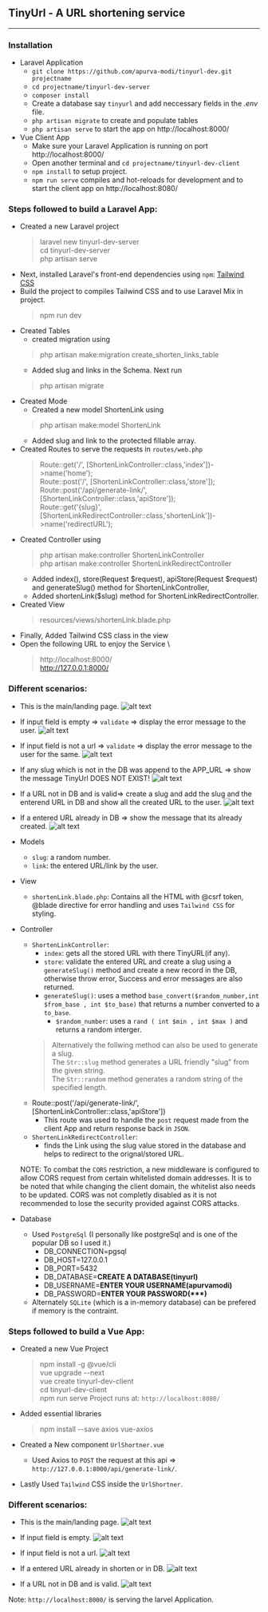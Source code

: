## TinyUrl - A URL shortening service
---
### Installation ###
- Laravel Application
    * `git clone https://github.com/apurva-modi/tinyurl-dev.git projectname`
    * `cd projectname/tinyurl-dev-server`
    * `composer install`
    * Create a database say `tinyurl` and add neccessary fields in the  *.env* file.
    * `php artisan migrate` to create and populate tables
    * `php artisan serve` to start the app on http://localhost:8000/
- Vue Client App
    * Make sure your Laravel Application is running on port http://localhost:8000/
    * Open another terminal and `cd projectname/tinyurl-dev-client`
    * `npm install` to setup project.
    * `npm run serve` compiles and hot-reloads for development and to start the client app on http://localhost:8080/



### Steps followed to build a Laravel App: ###
- Created a new Laravel project
    > laravel new tinyurl-dev-server \
    > cd tinyurl-dev-server \
    > php artisan serve
- Next, installed Laravel's front-end dependencies using `npm`:  [Tailwind CSS](https://tailwindcss.com/docs/guides/laravel)
- Build the project to compiles Tailwind CSS and to use Laravel Mix in project. 
    > npm run dev
- Created Tables 
    -  created migration using 
    > php artisan make:migration create_shorten_links_table
    - Added slug and links in the Schema. Next run
    > php artisan migrate
- Created Mode
    - Created a new model ShortenLink using 
    > php artisan make:model ShortenLink
    - Added slug and link to the protected fillable array.
- Created Routes to serve the requests in `routes/web.php`
    > Route::get('/', [ShortenLinkController::class,'index'])->name('home'); \
    > Route::post('/', [ShortenLinkController::class,'store']); \
    > Route::post('/api/generate-link/', [ShortenLinkController::class,'apiStore']); \
    > Route::get('{slug}', [ShortenLinkRedirectController::class,'shortenLink'])->name('redirectURL');
- Created Controller using 
    > php artisan make:controller ShortenLinkController \
    > php artisan make:controller ShortenLinkRedirectController
    - Added index(), store(Request $request), apiStore(Request $request) and generateSlug() method for ShortenLinkController,
    - Added shortenLink($slug) method for ShortenLinkRedirectController.
- Created View 
    > resources/views/shortenLink.blade.php
-  Finally, Added Tailwind CSS class in the view
-  Open the following URL to enjoy the Service \
   > http://localhost:8000/ \
   > http://127.0.0.1:8000/

### Different scenarios: ###
- This is the main/landing page.
![alt text](./screenshots/mainpage.png "Empty Input field")

- If input field is empty => `validate` => display the error message to the user.
![alt text](./screenshots/emptyinput.png "Empty Input field")

- If input field is not a url => `validate` => display the error message to the user for the same.
![alt text](./screenshots/invalidurl.png "Invalid URL/TinyURL not created")

- If any slug which is not in the DB was append to the APP_URL => show the message TinyUrl DOES NOT EXIST!
![alt text](./screenshots/slugnotindb.png "Slug does not exist")

- If a URL not in DB and is valid=> create a slug and add the slug and the enterend URL in DB and show all the created URL to the user.
![alt text](./screenshots/success.png "Valid URL - TinyURL created")

- If a entered URL already in DB => show the message that its already created.
![alt text](./screenshots/already.png "Empty Input field")



- Models 
    - `slug`: a random number.
    - `link`: the entered URL/link by the user.
- View
    - `shortenLink.blade.php`: Contains all the HTML with @csrf token, @blade directive for error handling and uses `Tailwind CSS` for styling.

- Controller
    - `ShortenLinkController`:
        - `index`: gets all the stored URL with there TinyURL(if any).
        - `store`: validate the entered URL and create a slug using a `generateSlug()` method and create a new record in the DB, otherwise throw error, Success and error messages are also returned.
        - `generateSlug()`: uses a method `base_convert($random_number,int $from_base , int $to_base)` that returns a number converted to a  `to_base`.
            - `$random_number`: uses a  `rand ( int $min , int $max )` and returns a random interger.
        > Alternatively the follwing method can also be used to generate a slug. \
        > The `Str::slug`  method generates a URL friendly "slug" from the given string. \
        > The `Str::random` method generates a random string of the specified length.
    - Route::post('/api/generate-link/', [ShortenLinkController::class,'apiStore'])
        - This route was used to handle the `post` request made from the client App and return response back in `JSON`.
    - `ShortenLinkRedirectController`:
        - finds the Link using the slug value stored in the database and helps to redirect to the orignal/stored URL.
    
    NOTE: To combat the `CORS` restriction, a new middleware is configured to allow CORS request from certain whitelisted domain addresses. It is to be noted that while changing the client domain, the whitelist also needs to be updated. CORS was not completly disabled as it is not recommended to lose the security provided against CORS attacks.

- Database
    - Used `PostgreSql` (I personally like postgreSql and is one of the popular DB so I used it.)
        - DB_CONNECTION=pgsql
        - DB_HOST=127.0.0.1
        - DB_PORT=5432
        - DB_DATABASE=__CREATE A DATABASE(tinyurl)__
        - DB_USERNAME=__ENTER YOUR USERNAME(apurvamodi)__
        - DB_PASSWORD=__ENTER YOUR PASSWORD(***)__
    - Alternately `SQLite` (which is a in-memory database) can be prefered if memory is the contraint.


### Steps followed to build a Vue App: ###
- Created a new Vue Project
    > npm install -g @vue/cli \
    > vue upgrade --next \
    > vue create tinyurl-dev-client \
    > cd tinyurl-dev-client \
    > npm run serve 
Project runs at: `http://localhost:8080/`

- Added essential libraries
    > npm install --save axios vue-axios

- Created a New component `UrlShortner.vue`
    - Used Axios to `POST` the request at this api => `http://127.0.0.1:8000/api/generate-link/`.
- Lastly Used `Tailwind` CSS inside the `UrlShortner`.

### Different scenarios: ###

- This is the main/landing page.
![alt text](./screenshots/vuemain.png "Vue's main Page")

- If input field is empty.
![alt text](./screenshots/vueempty.png "Empty Input field")

- If input field is not a url.
![alt text](./screenshots/vueinvalidurl.png "Invalid URL/TinyURL not created")

- If a entered URL already in shorten or in DB.
![alt text](./screenshots/vuealready.png "Empty Input field")

- If a URL not in DB and is valid.
![alt text](./screenshots/vuesuccess.png "Valid URL - TinyURL created")

Note:
    `http://localhost:8000/` is serving the larvel Application. 






